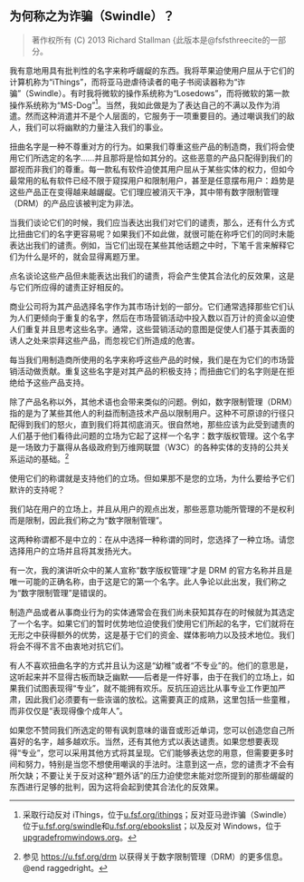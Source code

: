 ## 为何称之为诈骗（Swindle）？

>著作权所有 (C) 2013 Richard Stallman {此版本是@fsfsthreecite的一部分。

我有意地用具有批判性的名字来称呼龌龊的东西。我将苹果迫使用户屈从于它们的计算机称为“iThings”，而将亚马逊虐待读者的电子书阅读器称为“诈骗”（Swindle）。有时我将微软的操作系统称为“Losedows”，而将微软的第一款操作系统称为“MS-Dog”[^1]。当然，我如此做是为了表达自己的不满以及作为消遣。然而这种消遣并不是个人层面的，它服务于一项重要目的。通过嘲讽我们的敌人，我们可以将幽默的力量注入我们的事业。

扭曲名字是一种不尊重对方的行为。如果我们尊重这些产品的制造商，我们将会使用它们所选定的名字……并且那将是恰如其分的。这些恶意的产品只配得到我们的鄙视而非我们的尊重。每一款私有软件迫使其用户屈从于某些实体的权力，但如今最常用的私有软件已经不限于窥探用户和限制用户，甚至是任意摆布用户：趋势是这些产品正在变得越来越龌龊。它们理应被消灭干净，其中带有数字限制管理（DRM）的产品应该被判定为非法。

当我们谈论它们的时候，我们应当表达出我们对它们的谴责，那么，还有什么方式比扭曲它们的名字更容易呢？如果我们不如此做，就很可能在称呼它们的同时未能表达出我们的谴责。例如，当它们出现在某些其他话题之中时，下笔千言来解释它们为什么是坏的，就会显得离题万里。

点名谈论这些产品但未能表达出我们的谴责，将会产生使其合法化的反效果，这是与它们所应得的谴责正好相反的。

商业公司将为其产品选择名字作为其市场计划的一部分。它们通常选择那些它们认为人们更倾向于重复的名字，然后在市场营销活动中投入数以百万计的资金以迫使人们重复并且思考这些名字。通常，这些营销活动的意图是促使人们基于其表面的诱人之处来崇拜这些产品，而忽视它们所造成的危害。

每当我们用制造商所使用的名字来称呼这些产品的时候，我们是在为它们的市场营销活动做贡献。重复这些名字是对其产品的积极支持；而扭曲它们的名字则是在拒绝给予这些产品支持。

除了产品名称以外，其他术语也会带来类似的问题。例如，数字限制管理（DRM）指的是为了某些其他人的利益而制造技术产品以限制用户。这种不可原谅的行径只配得到我们的怒火，直到我们将其彻底消灭。很自然地，那些应该为此受到谴责的人们基于他们看待此问题的立场为它起了这样一个名字：数字版权管理。这个名字是一场致力于赢得从各级政府到万维网联盟（W3C）的各种实体的支持的公共关系运动的基础。[^2]

使用它们的称谓就是支持他们的立场。但如果那不是您的立场，为什么要给予它们默许的支持呢？

我们站在用户的立场上，并且从用户的观点出发，那些恶意功能所管理的不是权利而是限制，因此我们称之为“数字限制管理”。

这两种称谓都不是中立的：在从中选择一种称谓的同时，您选择了一种立场。请您选择用户的立场并且将其发扬光大。

有一次，我的演讲听众中的某人宣称“数字版权管理”才是 DRM 的官方名称并且是唯一可能的正确名称，由于这是它的第一个名字。此人争论以此出发，我们称之为“数字限制管理”是错误的。

制造产品或者从事商业行为的实体通常会在我们尚未获知其存在的时候就为其选定了一个名字。如果它们的暂时优势地位迫使我们使用它们所起的名字，它们就将在无形之中获得额外的优势，这是基于它们的资金、媒体影响力以及技术地位。我们将会不得不言不由衷地对抗它们。

有人不喜欢扭曲名字的方式并且认为这是“幼稚”或者“不专业”的。他们的意思是，这听起来并不显得古板而缺乏幽默——后者是一件好事，由于在我们的立场上，如果我们试图表现得“专业”，就不能拥有欢乐。反抗压迫远比从事专业工作更加严肃，因此我们必须要有一些诙谐的放松。这需要真正的成熟，这里包括一些童稚，而非仅仅是“表现得像个成年人”。

如果您不赞同我们所选定的带有讽刺意味的谐音或形近单词，您可以创造您自己所喜好的名字，越多越欢乐。当然，还有其他方式以表达谴责。如果您想要表现得“专业”，您可以采用其他方式将其呈现。它们能够表达您的用意，但需要更多时间和努力，特别是当您不想使用嘲讽的手法时。注意到这一点，您的谴责才不会有所欠缺；不要让关于反对这种“题外话”的压力迫使您未能对您所提到的那些龌龊的东西进行足够的批判，因为这将会起到使其合法化的反效果。

[^1]: 采取行动反对 iThings，位于[u.fsf.org/ithings](u.fsf.org/ithings)；反对亚马逊诈骗（Swindle）位于[u.fsf.org/swindle](u.fsf.org/swindle)和[u.fsf.org/ebookslist](u.fsf.org/ebookslist)；以及反对 Windows，位于[upgradefromwindows.org](upgradefromwindows.org)。

[^2]: 参见 <https://u.fsf.org/drm> 以获得关于数字限制管理（DRM）的更多信息。@end raggedright。
